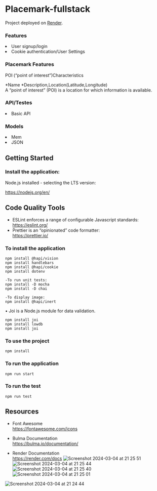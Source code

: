 # Placemark-fullstack

Project deployed on [Render](https://placemark-fullstack-c3al.onrender.com).

<h3>Features</h3>
<li>User signup/login</li>
<li>Cookie authentication/User Settings</li>


<h3>Placemark Features</h3>
<p>POI (“point of interest”)Characteristics</p>
*Name
*Description,Location(Latitude,Longitude)

<br>
A “point of interest” (POI) is a location for
which information is available.
<br>

<h3>API/Testes</h3>
<li>Basic API</li>

<h3>Models</h3>
<li>Mem</li>
<li>JSON</li>


<h2>Getting Started</h2>

<h3>Install the application:</h3>

Node.js installed - selecting the LTS version:

https://nodejs.org/en/


<h2>Code Quality Tools</h2>

* ESLint enforces a range of configurable Javascript standards:<br>
https://eslint.org/
* Prettier is an “opinionated” code formatter:<br>
https://prettier.io/

<h3>To install the application </h3>

```
npm install @hapi/vision
npm install handlebars
npm install @hapi/cookie
npm install dotenv

-To run unit tests:
npm install -D mocha
npm install -D chai

-To display image:
npm install @hapi/inert
```

• Joi is a Node.js module for data validation. 

```
npm install joi
npm install lowdb
npm install joi
```

<h3>To use the project </h3>

```
npm install
```

<h3>To run the application </h3>

```
npm run start
```

<h3>To run the test </h3>

```
npm run test
```
<h2>Resources</h2>

* Font Awesome<br>
https://fontawesome.com/icons

* Bulma Documentation<br>
https://bulma.io/documentation/

* Render Documentation<br>
https://render.com/docs
![Screenshot 2024-03-04 at 21 25 51](https://github.com/sharonmctsai/Placemark-fullstack/assets/108837318/4d86b515-7c56-4c7f-aa57-66aefed32c17)
![Screenshot 2024-03-04 at 21 25 44](https://github.com/sharonmctsai/Placemark-fullstack/assets/108837318/e0216ab6-b40e-4749-b57f-677b290273a0)
![Screenshot 2024-03-04 at 21 25 40](https://github.com/sharonmctsai/Placemark-fullstack/assets/108837318/3ecfab0b-612f-4c18-93fd-2f98753877e0)
![Screenshot 2024-03-04 at 21 25 01](https://github.com/sharonmctsai/Placemark-fullstack/assets/108837318/224e6c77-6948-49ce-ae0f-49ff92edd9d4)

![Screenshot 2024-03-04 at 21 24 44](https://github.com/sharonmctsai/Placemark-fullstack/assets/108837318/960159a0-40d8-4d54-ad05-18fb874fb068)

